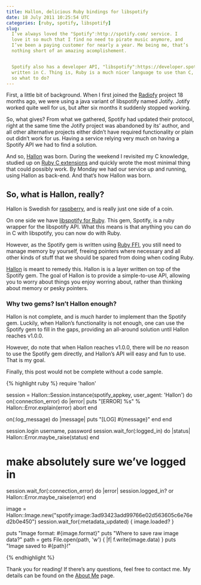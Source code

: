 ```yaml
---
title: Hallon, delicious Ruby bindings for libspotify
date: 18 July 2011 10:25:54 UTC
categories: [ruby, spotify, libspotify]
slug:
  I’ve always loved the "Spotify":http://spotify.com/ service. I
  love it so much that I find no need to pirate music anymore, and
  I’ve been a paying customer for nearly a year. Me being me, that’s
  nothing short of an amazing acomplishement.


  Spotify also has a developer API, "libspotify":https://developer.spotify.com/technologies/libspotify/,
  written in C. Thing is, Ruby is a much nicer language to use than C,
  so what to do?
---
```


First, a little bit of background. When I first joined the [Radiofy](http://radiofy.se/)
project 18 months ago, we were using a java variant of libspotify named Jotify.
Jotify worked quite well for us, but after six months it suddenly stopped working.

So, what gives? From what we gathered, Spotify had updated their protocol,
right at the same time the Jotify project was abandoned by its’ author, and all
other alternative projects either didn’t have required functionality or plain
out didn’t work for us. Having a service relying very much on having a Spotify
API we had to find a solution.

And so, [Hallon](http://github.com/Burgestrand/Hallon) was born. During the
weekend I revisited my C knowledge, studied up on [Ruby C extensions](http://www.ruby-doc.org/docs/ProgrammingRuby/html/ext_ruby.html)
and quickly wrote the most minimal thing that could possibly work. By Monday
we had our service up and running, using Hallon as back-end. And that’s how
Hallon was born.

So, what is Hallon, really?
---------------------------
Hallon is Swedish for [raspberry](http://www.flickr.com/photos/todorrovic/4815941952/),
and is really just one side of a coin.

On one side we have [libspotify for Ruby](https://rubygems.org/gems/spotify).
This gem, Spotify, is a ruby wrapper for the libspotify API. What this
means is that anything you can do in C with libspotify, you can now do with Ruby.

However, as the Spotify gem is written using [Ruby FFI](https://github.com/ffi/ffi),
you still need to manage memory by yourself, freeing pointers where necessary and
all other kinds of stuff that we should be spared from doing when coding Ruby.

[Hallon](https://rubygems.org/gems/hallon) is meant to remedy this. Hallon is
is a layer written on top of the Spotify gem. The goal of Hallon is to provide
a simple-to-use API, allowing you to worry about things you enjoy worring about,
rather than thinking about memory or pesky pointers.

### Why two gems? Isn’t Hallon enough?
Hallon is not complete, and is *much* harder to implement than the Spotify gem.
Luckily, when Hallon’s functionality is not enough, one can use the Spotify gem
to fill in the gaps, providing an all-around solution until Hallon reaches
v1.0.0.

However, do note that when Hallon reaches v1.0.0, there will be *no* reason
to use the Spotify gem directly, and Hallon’s API will easy and fun to use.
That is my goal.

Finally, this post would not be complete without a code sample.

{% highlight ruby %}
require 'hallon'

session = Hallon::Session.instance(spotify_appkey, user_agent: 'Hallon') do
  on(:connection_error) do |error|
    puts "[ERROR] %s" % Hallon::Error.explain(error)
    abort
  end

  on(:log_message) do |message|
    puts "[LOG] #{message}"
  end
end

session.login username, password
session.wait_for(:logged_in) do |status|
  Hallon::Error.maybe_raise(status)
end

# make absolutely sure we’ve logged in
session.wait_for(:connection_error) do |error|
  session.logged_in? or Hallon::Error.maybe_raise(error)
end

image = Hallon::Image.new("spotify:image:3ad93423add99766e02d563605c6e76ed2b0e450")
session.wait_for(:metadata_updated) { image.loaded? }

puts "Image format: #{image.format}"
puts "Where to save raw image data?"
path = gets
File.open(path, 'w') { |f| f.write(image.data) }
puts "Image saved to #{path}!"

{% endhighlight %}

Thank you for reading! If there’s any questions, feel
free to contact me. My details can be found on the [About Me](/about) page.
